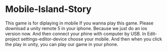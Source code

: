 # Mobile-Island-Story
This game is for diplaying in mobile
If you wanna play this game. Please download a unity remote 5 in your iphone. Because we just do an ios version now. And then connect your phine with computer by USB. In Edit-project settings-editor-device choose your mobile. And then when you click the play in unity, you can play our game in your phone.
